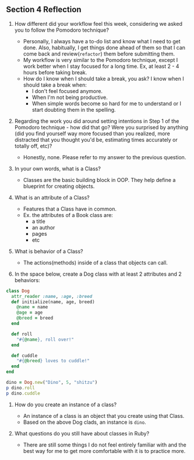 ## Section 4 Reflection

1. How different did your workflow feel this week, considering we asked you to follow the Pomodoro technique?
   - Personally, I always have a to-do list and know what I need to get done.  Also, habitually, I get things done ahead of them so that I can come back and review(`refactor`) them before submitting them.
   - My workflow is very similar to the Pomodoro technique, except I work better when I stay focused for a long time.  Ex, at least 2 - 4 hours before taking break.
   - How do I know when I should take a break, you ask?  I know when I should take a break when:
      - I don't feel focused anymore.
      - When I'm not being productive.
      - When simple words become so hard for me to understand or I start doubting them in the spelling.

1. Regarding the work you did around setting intentions in Step 1 of the Pomodoro technique - how did that go? Were you surprised by anything (did you find yourself way more focused than you realized, more distracted that you thought you'd be, estimating times accurately or totally off, etc)?
   - Honestly, none.  Please refer to my answer to the previous question.

1. In your own words, what is a Class?
   - Classes are the basic building block in OOP.  They help define a blueprint for creating objects.

1. What is an attribute of a Class?
   - Features that a Class have in common.
   - Ex. the attributes of a Book class are:
      - a title
      - an author
      - pages
      - etc   

1. What is behavior of a Class?
   - The actions(methods) inside of a class that objects can call.

1. In the space below, create a Dog class with at least 2 attributes and 2 behaviors:

```ruby
class Dog
  attr_reader :name, :age, :breed
  def initialize(name, age, breed)
    @name = name
    @age = age
    @breed = breed
  end

  def roll
    "#{@name}, roll over!"
  end

  def cuddle
    "#{@breed} loves to cuddle!"
  end
end

dino = Dog.new("Dino", 5, "shitzu")
p dino.roll
p dino.cuddle

```

1. How do you create an instance of a class?
   - An instance of a class is an object that you create using that Class.
   - Based on the above Dog clads, an instance is `dino`.

1. What questions do you still have about classes in Ruby?
   - There are still some things I do not feel entirely familiar with and the best way
     for me to get more comfortable with it is to practice more.
